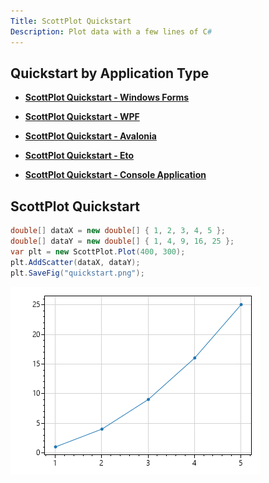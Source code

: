 ```yaml
---
Title: ScottPlot Quickstart
Description: Plot data with a few lines of C#
---
```


## Quickstart by Application Type

* [**ScottPlot Quickstart - Windows Forms**](winforms)

* [**ScottPlot Quickstart - WPF**](wpf)

* [**ScottPlot Quickstart - Avalonia**](avalonia)

* [**ScottPlot Quickstart - Eto**](eto)

* [**ScottPlot Quickstart - Console Application**](console)

## ScottPlot Quickstart

```cs
double[] dataX = new double[] { 1, 2, 3, 4, 5 };
double[] dataY = new double[] { 1, 4, 9, 16, 25 };
var plt = new ScottPlot.Plot(400, 300);
plt.AddScatter(dataX, dataY);
plt.SaveFig("quickstart.png");
```

![](console/scottplot-quickstart-console.png)